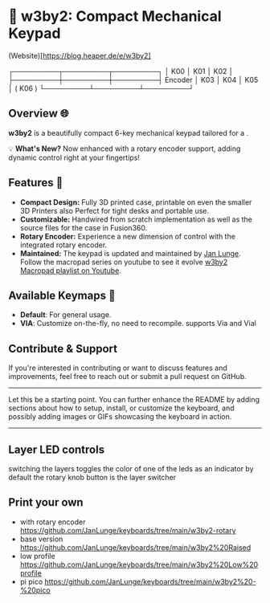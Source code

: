 # 🎹 w3by2: Compact Mechanical Keypad
(Website)[https://blog.heaper.de/e/w3by2]


┌─────────┬─────────┬─────────┐
│   K00   │   K01   │   K02   │
├─────────┼─────────┼─────────┤ Encoder
│   K03   │   K04   │   K05   │ ( K06 )
└─────────┴─────────┴─────────┘ 



## Overview 🌐

**w3by2** is a beautifully compact 6-key mechanical keypad tailored for a . 

💡 **What's New?** Now enhanced with a rotary encoder support, adding dynamic control right at your fingertips!

## Features 🌟

- **Compact Design:** Fully 3D printed case, printable on even the smaller 3D Printers also Perfect for tight desks and portable use.
- **Customizable:** Handwired from scratch implementation as well as the source files for the case in Fusion360.
- **Rotary Encoder:** Experience a new dimension of control with the integrated rotary encoder.
- **Maintained:** The keypad is updated and maintained by [Jan Lunge](https://github.com/janlunge). Follow the macropad series on youtube to see it evolve [w3by2 Macropad playlist on Youtube](https://www.youtube.com/playlist?list=PLdbIj_aeQsBbMI7IzhRsqTc7gNtt5SXVv).

## Available Keymaps 🔖

- **Default**: For general usage.
- **VIA**: Customize on-the-fly, no need to recompile. supports Via and Vial

## Contribute & Support

If you're interested in contributing or want to discuss features and improvements, feel free to reach out or submit a pull request on GitHub.

---

Let this be a starting point. You can further enhance the README by adding sections about how to setup, install, or customize the keyboard, and possibly adding images or GIFs showcasing the keyboard in action.

---

## Layer LED controls
switching the layers toggles the color of one of the leds as an indicator by default the rotary knob button is the layer switcher

## Print your own
* with rotary encoder https://github.com/JanLunge/keyboards/tree/main/w3by2-rotary
* base version https://github.com/JanLunge/keyboards/tree/main/w3by2%20Raised
* low profile https://github.com/JanLunge/keyboards/tree/main/w3by2%20Low%20profile
* pi pico https://github.com/JanLunge/keyboards/tree/main/w3by2%20-%20pico